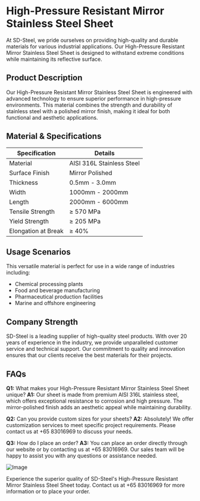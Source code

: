 # High-Pressure Resistant Mirror Stainless Steel Sheet

At SD-Steel, we pride ourselves on providing high-quality and durable materials for various industrial applications. Our High-Pressure Resistant Mirror Stainless Steel Sheet is designed to withstand extreme conditions while maintaining its reflective surface.

## Product Description

Our High-Pressure Resistant Mirror Stainless Steel Sheet is engineered with advanced technology to ensure superior performance in high-pressure environments. This material combines the strength and durability of stainless steel with a polished mirror finish, making it ideal for both functional and aesthetic applications.

## Material & Specifications

| Specification        | Details                                    |
|----------------------|--------------------------------------------|
| Material             | AISI 316L Stainless Steel                  |
| Surface Finish       | Mirror Polished                            |
| Thickness            | 0.5mm - 3.0mm                              |
| Width                | 1000mm - 2000mm                            |
| Length               | 2000mm - 6000mm                            |
| Tensile Strength     | ≥ 570 MPa                                  |
| Yield Strength       | ≥ 205 MPa                                  |
| Elongation at Break  | ≥ 40%                                      |

## Usage Scenarios

This versatile material is perfect for use in a wide range of industries including:
- Chemical processing plants
- Food and beverage manufacturing
- Pharmaceutical production facilities
- Marine and offshore engineering

## Company Strength

SD-Steel is a leading supplier of high-quality steel products. With over 20 years of experience in the industry, we provide unparalleled customer service and technical support. Our commitment to quality and innovation ensures that our clients receive the best materials for their projects.

## FAQs

**Q1:** What makes your High-Pressure Resistant Mirror Stainless Steel Sheet unique?
**A1:** Our sheet is made from premium AISI 316L stainless steel, which offers exceptional resistance to corrosion and high pressure. The mirror-polished finish adds an aesthetic appeal while maintaining durability.

**Q2:** Can you provide custom sizes for your sheets?
**A2:** Absolutely! We offer customization services to meet specific project requirements. Please contact us at +65 83016969 to discuss your needs.

**Q3:** How do I place an order?
**A3:** You can place an order directly through our website or by contacting us at +65 83016969. Our sales team will be happy to assist you with any questions or assistance needed.

![Image](https://github.com/user-attachments/assets/2567258e-e124-4816-932d-1809bd27ef0b)

Experience the superior quality of SD-Steel's High-Pressure Resistant Mirror Stainless Steel Sheet today. Contact us at +65 83016969 for more information or to place your order.